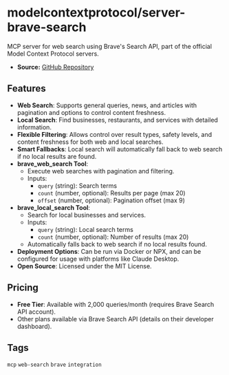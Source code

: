 # modelcontextprotocol/server-brave-search

MCP server for web search using Brave's Search API, part of the official Model Context Protocol servers.

- **Source:** [GitHub Repository](https://github.com/modelcontextprotocol/servers/tree/main/src/brave-search)

## Features
- **Web Search**: Supports general queries, news, and articles with pagination and options to control content freshness.
- **Local Search**: Find businesses, restaurants, and services with detailed information.
- **Flexible Filtering**: Allows control over result types, safety levels, and content freshness for both web and local searches.
- **Smart Fallbacks**: Local search will automatically fall back to web search if no local results are found.
- **brave_web_search Tool**:
  - Execute web searches with pagination and filtering.
  - Inputs:
    - `query` (string): Search terms
    - `count` (number, optional): Results per page (max 20)
    - `offset` (number, optional): Pagination offset (max 9)
- **brave_local_search Tool**:
  - Search for local businesses and services.
  - Inputs:
    - `query` (string): Local search terms
    - `count` (number, optional): Number of results (max 20)
  - Automatically falls back to web search if no local results found.
- **Deployment Options**: Can be run via Docker or NPX, and can be configured for usage with platforms like Claude Desktop.
- **Open Source**: Licensed under the MIT License.

## Pricing
- **Free Tier**: Available with 2,000 queries/month (requires Brave Search API account).
- Other plans available via Brave Search API (details on their developer dashboard).

## Tags
`mcp` `web-search` `brave` `integration`